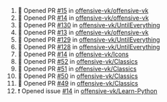 <!--START_SECTION:activity-->
1. 💪 Opened PR [#15](https://github.com/offensive-vk/offensive-vk/pull/15) in [offensive-vk/offensive-vk](https://github.com/offensive-vk/offensive-vk)
2. 💪 Opened PR [#14](https://github.com/offensive-vk/offensive-vk/pull/14) in [offensive-vk/offensive-vk](https://github.com/offensive-vk/offensive-vk)
3. 💪 Opened PR [#130](https://github.com/offensive-vk/UntilEverything/pull/130) in [offensive-vk/UntilEverything](https://github.com/offensive-vk/UntilEverything)
4. 💪 Opened PR [#13](https://github.com/offensive-vk/offensive-vk/pull/13) in [offensive-vk/offensive-vk](https://github.com/offensive-vk/offensive-vk)
5. 💪 Opened PR [#129](https://github.com/offensive-vk/UntilEverything/pull/129) in [offensive-vk/UntilEverything](https://github.com/offensive-vk/UntilEverything)
6. 💪 Opened PR [#128](https://github.com/offensive-vk/UntilEverything/pull/128) in [offensive-vk/UntilEverything](https://github.com/offensive-vk/UntilEverything)
7. 💪 Opened PR [#14](https://github.com/offensive-vk/Icons/pull/14) in [offensive-vk/Icons](https://github.com/offensive-vk/Icons)
8. 💪 Opened PR [#52](https://github.com/offensive-vk/Classics/pull/52) in [offensive-vk/Classics](https://github.com/offensive-vk/Classics)
9. 💪 Opened PR [#51](https://github.com/offensive-vk/Classics/pull/51) in [offensive-vk/Classics](https://github.com/offensive-vk/Classics)
10. 💪 Opened PR [#50](https://github.com/offensive-vk/Classics/pull/50) in [offensive-vk/Classics](https://github.com/offensive-vk/Classics)
11. 💪 Opened PR [#49](https://github.com/offensive-vk/Classics/pull/49) in [offensive-vk/Classics](https://github.com/offensive-vk/Classics)
12. ❗ Opened issue [#14](https://github.com/offensive-vk/Learn-Python/issues/14) in [offensive-vk/Learn-Python](https://github.com/offensive-vk/Learn-Python)
<!--END_SECTION:activity-->